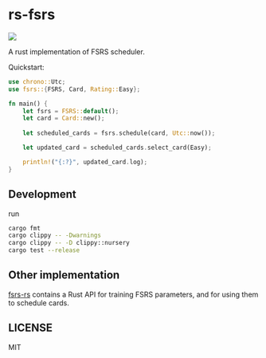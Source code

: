 # rs-fsrs

![](https://github.com/open-spaced-repetition/rs-fsrs/actions/workflows/check.yml/badge.svg)

A rust implementation of FSRS scheduler.

Quickstart:

```rust
use chrono::Utc;
use fsrs::{FSRS, Card, Rating::Easy};

fn main() {
    let fsrs = FSRS::default();
    let card = Card::new();
    
    let scheduled_cards = fsrs.schedule(card, Utc::now());

    let updated_card = scheduled_cards.select_card(Easy);

    println!("{:?}", updated_card.log);
}
```

## Development

run

```sh
cargo fmt
cargo clippy -- -Dwarnings
cargo clippy -- -D clippy::nursery
cargo test --release
```

## Other implementation

[fsrs-rs](https://github.com/open-spaced-repetition/fsrs-rs) contains a Rust API for training FSRS parameters, and for using them to schedule cards.

## LICENSE

MIT
